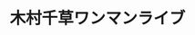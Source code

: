 ---
title: 木村千草ワンマンライブ
category: live
place: 四谷 LOTUS
tags: support, band, key
layout: template_live
---
